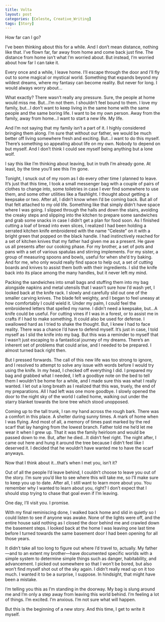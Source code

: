 ```yaml
---
title: Volta
layout: post
categories: [Celeste, Creative_Writing]
tags: [Story]
---
```


How far can I go?

I’ve been thinking about this for a while. And I don’t mean distance, nothing like that. I’ve flown far, far away from home and come back just fine. The distance from home isn’t what I’m worried about. But instead, I’m worried about how far I can take it.

Every once and a while, I leave home. I’ll escape through the door and I’ll fly out to some magical or mystical world. Something that expands beyond my wildest dreams, where my fantasy can become reality. But never for long. I would always worry about…

What exactly? There wasn’t really any pressure. Sure, the people at home would miss me. But…I’m not them. I shouldn’t feel bound to them. I love my family, but…I don’t want to keep living in the same home with the same people and the same boring life. I want to be my own person. Away from the family, away from home…I want to start a new life. My life.

And I’m not saying that my family isn’t a part of it. I highly considered bringing them along. I’m sure that without our father, we would be much better off living somewhere fresh and exciting. But…I want to do this myself. There’s something so appealing about life on my own. Nobody to depend on but myself. And I don’t think I could see myself being anything but a lone wolf.

I say this like I’m thinking about leaving, but in truth I’m already gone. At least, by the time you’ll see this I’m gone.

Tonight, I snuck out of my room as I do every other time I planned to leave. It’s just that this time, I took a small messenger bag with a couple of pairs of clothes to change into, some toiletries in case I ever find somewhere to use them, and some other utilities like a flashlight. I thought about getting a keepsake or two. After all, I didn’t know when I’d be coming back. But all of that felt attached to my old life. Something like that simply didn’t have space where I was going. I slipped through the halls and down the stairs, avoiding the creaky steps and slipping into the kitchen to prepare some sandwiches and grab some snacks in case I didn’t get a plan for food soon. As I finished cutting a loaf of bread into even slices, I realized I had been holding a serrated kitchen knife embroidered with the name “Celeste” on it with a bright green that popped on the black handle. I had instinctively reached for a set of kitchen knives that my father had given me as a present. He gave us all presents after our cooking phase. For my brother, a set of pots and pans with a set of various spatulas and stirring implements. For my sister, a group of measuring spoons and bowls, useful for when she’d try baking. And for me, who only would really find space to help out, a set of cutting boards and knives to assist them both with their ingredients. I slid the knife back into its place among the many handles, but it never left my mind. 

Packing the sandwiches into small bags and stuffing them into my bag alongside napkins and metal utensils that I wasn’t sure how I’d wash yet, I looked back at the knife rack. I slowly and carefully slid out one of the smaller carving knives. The blade felt weighty, and I began to feel uneasy at how comfortably I could wield it. Under my palm, I could feel the embroidered letters that spelled my name. I didn’t need a keepsake, but…A knife could be useful. For cutting vines if I was in a forest, or to assist me in crafts if I had to make something. It could also be used for defense. I swallowed hard as I tried to shake the thought. But, I knew I had to face reality. There was a chance I’d have to defend myself. It’s just in case, I told myself as I slid the knife into my bag. But this was a reminder to myself that I wasn’t just escaping to a fantastical journey of my dreams. There’s an inherent set of problems that could arise, and I needed to be prepared. I almost turned back right then.

But I pressed forwards. The call of this new life was too strong to ignore, and I resolved to attempt to solve any issue with words before I would try using the knife. In my head, I checked off everything I did. I prepared my bag and grabbed what I needed, I left a goodbye note on the bed to tell them I wouldn’t be home for a while, and I made sure this was what I really wanted. I let out a long breath as I realized that this was, truely, the end of my preparations. All I had left was one more goodbye. I slowly opened the door to the night sky of the world I called home, walking out under the starry blanket towards the lone tree which stood unopposed.

Coming up to the tall trunk, I ran my hand across the rough bark. There was a comfort in this place. A shelter during sunny times. A mark of home when I was flying. And most of all, a memory of times past marked by the red scarf that lay hanging from the lowest branch. Father told me he’d let me wear it when I grew up. That it was the family heirloom and would be passed down to me. But, after he died…It didn’t feel right. The night after, I came out here and hung it around the tree because I didn’t feel like I deserved it. I decided that he wouldn’t have wanted me to have the scarf anyways.

Now that I think about it…that’s when I met you, isn’t it?

Out of all the people I’d leave behind, I couldn’t choose to leave you out of the story. I’m sure you’d like to see where this will take me, so I’ll make sure to keep you up to date. After all, I still want to learn more about you. You remember why I wanted to learn about you, right? I don’t expect that I should stop trying to chase that goal even if I’m leaving. 

One day, I’ll visit you. I promise.

With my final reminiscing done, I walked back home and slid in quietly so I could listen to see if anyone was awake. None of the lights were off, and the entire house said nothing as I closed the door behind me and crawled down the basement steps. I looked back at the home I was leaving one last time before I turned towards the same basement door I had been opening for all those years. 

It didn’t take all too long to figure out where I’d travel to, actually. My father—and to an extent my brother—have documented specific worlds with a simple system to determine simple things such as danger, habitability, and advancement. I picked out somewhere so that I won’t be bored, but also won’t find myself shot out of the sky again. I didn’t really read up on it too much. I wanted it to be a surprise, I suppose. In hindsight, that might have been a mistake.

I’m telling you this as I’m standing in the doorway. My bag is slung around me and I’m only a step away from leaving this world behind. I’m feeling a lot of things. I’m excited. I’m anxious. I’m not sure what will happen.

But this is the beginning of a new story. And this time, I get to write it myself.
